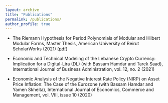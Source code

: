 ```yaml
---
layout: archive
title: "Publications"
permalink: /publications/
author_profile: true
---
```

* The Riemann Hypothesis for Period Polynomials of Modular and Hilbert Modular Forms, Master Thesis, American University of Beirut ScholarWorks (2021) ([pdf](/papers/MyMasterThesis.pdf))

* Economic and Technical Modeling of the Lebanese Crypto Currency: Implication for a Digital-Lira (DL)
(with Bassam Hamdar and Tarek Saad), International Journal of Business Administration, vol. 12, no. 2
(2021)
* Economic Analysis of the Negative Interest Rate Policy (NIRP) on Asset Price Inflation: The Case of
the Eurozone (with Bassam Hamdar and Yamen Skheita), International Journal of Economics,
Commerce and Management, vol. VIII, issue 10 (2020)
